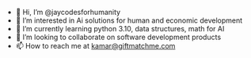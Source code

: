 - 👋 Hi, I’m @jaycodesforhumanity
- 👀 I’m interested in Ai solutions for human and economic development
- 🌱 I’m currently learning python 3.10, data structures, math for AI
- 💞️ I’m looking to collaborate on software development products
- 📫 How to reach me at kamar@giftmatchme.com

<!---
jaycodesforhumanity/jaycodesforhumanity is a ✨ special ✨ repository because its `README.md` (this file) appears on your GitHub profile.
You can click the Preview link to take a look at your changes.
--->
